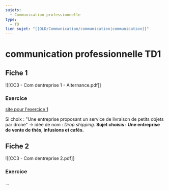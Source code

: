 ```yaml
---
sujets:
  - Communication professionnelle
type:
  - TD
lien sujet: "[[OLD/Communication/communication|communication]]"
---
```

# communication professionnelle TD1
## Fiche 1
![[CC3 - Com dentreprise 1 - Alternance.pdf]]
### Exercice
[site pour l'exercice 1](http://ascalon.fr/)

Si choix : "Une entreprise proposant un service de livraison de petits objets par drone" -> idée de nom : *Drop shipping*.
**Sujet choisis : Une entreprise de vente de thés, infusions et cafés.**

## Fiche 2
![[CC3 - Com dentreprise 2.pdf]]
### Exercice
...